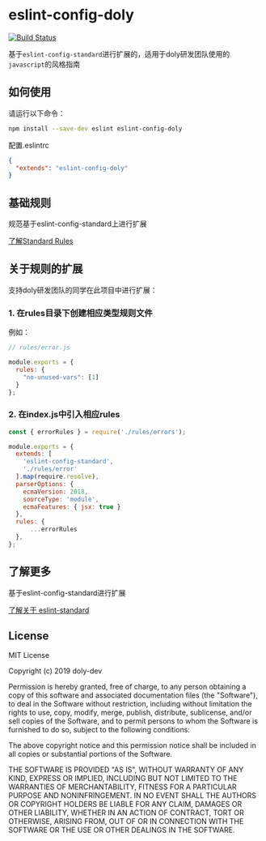 # eslint-config-doly

[![Build Status](https://www.travis-ci.org/doly-dev/eslint-config-doly.svg?branch=master)](https://www.travis-ci.org/doly-dev/eslint-config-doly)

基于`eslint-config-standard`进行扩展的，适用于doly研发团队使用的`javascript`的风格指南

## 如何使用

请运行以下命令：

```bash
npm install --save-dev eslint eslint-config-doly
```

配置.eslintrc

```json
{
  "extends": "eslint-config-doly"
}
```

## 基础规则

规范基于eslint-config-standard上进行扩展

[了解Standard Rules](https://standardjs.com/rules-en.html)

## 关于规则的扩展

支持doly研发团队的同学在此项目中进行扩展：

### 1. 在rules目录下创建相应类型规则文件

例如：

```javascript
// rules/error.js

module.exports = {
  rules: {
    "no-unused-vars": [1]
  }
};
```

### 2. 在index.js中引入相应rules

```javascript
const { errorRules } = require('./rules/errors');

module.exports = {
  extends: [
    'eslint-config-standard',
    './rules/error'
  ].map(require.resolve),
  parserOptions: {
    ecmaVersion: 2018,
    sourceType: 'module',
    ecmaFeatures: { jsx: true }
  },
  rules: {
      ...errorRules
  },
};
```


## 了解更多

基于eslint-config-standard进行扩展

[了解关于 eslint-standard](https://standardjs.com/index.html)



## License

MIT License

Copyright (c) 2019 doly-dev

Permission is hereby granted, free of charge, to any person obtaining a copy
of this software and associated documentation files (the "Software"), to deal
in the Software without restriction, including without limitation the rights
to use, copy, modify, merge, publish, distribute, sublicense, and/or sell
copies of the Software, and to permit persons to whom the Software is
furnished to do so, subject to the following conditions:

The above copyright notice and this permission notice shall be included in all
copies or substantial portions of the Software.

THE SOFTWARE IS PROVIDED "AS IS", WITHOUT WARRANTY OF ANY KIND, EXPRESS OR
IMPLIED, INCLUDING BUT NOT LIMITED TO THE WARRANTIES OF MERCHANTABILITY,
FITNESS FOR A PARTICULAR PURPOSE AND NONINFRINGEMENT. IN NO EVENT SHALL THE
AUTHORS OR COPYRIGHT HOLDERS BE LIABLE FOR ANY CLAIM, DAMAGES OR OTHER
LIABILITY, WHETHER IN AN ACTION OF CONTRACT, TORT OR OTHERWISE, ARISING FROM,
OUT OF OR IN CONNECTION WITH THE SOFTWARE OR THE USE OR OTHER DEALINGS IN THE
SOFTWARE.